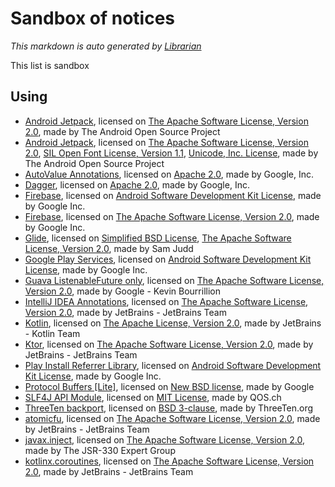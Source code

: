 # Sandbox of notices
*This markdown is auto generated by [Librarian](https://github.com/MeilCli/Librarian)*

This list is sandbox

## Using
- [Android Jetpack](https://developer.android.com/jetpack/androidx), licensed on [The Apache Software License, Version 2.0](http://www.apache.org/licenses/LICENSE-2.0.txt), made by The Android Open Source Project
- [Android Jetpack](http://developer.android.com/tools/extras/support-library.html), licensed on [The Apache Software License, Version 2.0](http://www.apache.org/licenses/LICENSE-2.0.txt), [SIL Open Font License, Version 1.1](http://scripts.sil.org/cms/scripts/page.php?item_id=OFL_web), [Unicode, Inc. License](http://www.unicode.org/copyright.html#License), made by The Android Open Source Project
- [AutoValue Annotations](https://github.com/google/auto), licensed on [Apache 2.0](http://www.apache.org/licenses/LICENSE-2.0.txt), made by Google, Inc.
- [Dagger](https://github.com/google/dagger), licensed on [Apache 2.0](https://www.apache.org/licenses/LICENSE-2.0.txt), made by Google, Inc.
- [Firebase](https://firebase.google.com), licensed on [Android Software Development Kit License](https://developer.android.com/studio/terms.html), made by Google Inc.
- [Firebase](https://firebase.google.com), licensed on [The Apache Software License, Version 2.0](http://www.apache.org/licenses/LICENSE-2.0.txt), made by Google Inc.
- [Glide](https://github.com/bumptech/glide), licensed on [Simplified BSD License](http://www.opensource.org/licenses/bsd-license), [The Apache Software License, Version 2.0](http://www.apache.org/licenses/LICENSE-2.0.txt), made by Sam Judd
- [Google Play Services](https://developers.google.com/android/guides/overview), licensed on [Android Software Development Kit License](https://developer.android.com/studio/terms.html), made by Google Inc.
- [Guava ListenableFuture only](https://github.com/google/guava), licensed on [The Apache Software License, Version 2.0](http://www.apache.org/licenses/LICENSE-2.0.txt), made by Google - Kevin Bourrillion
- [IntelliJ IDEA Annotations](http://www.jetbrains.org), licensed on [The Apache Software License, Version 2.0](http://www.apache.org/licenses/LICENSE-2.0.txt), made by JetBrains - JetBrains Team
- [Kotlin](https://kotlinlang.org/), licensed on [The Apache License, Version 2.0](http://www.apache.org/licenses/LICENSE-2.0.txt), made by JetBrains - Kotlin Team
- [Ktor](https://github.com/ktorio/ktor), licensed on [The Apache Software License, Version 2.0](https://www.apache.org/licenses/LICENSE-2.0.txt), made by JetBrains - JetBrains Team
- [Play Install Referrer Library](https://developer.android.com/google/play/installreferrer/library), licensed on [Android Software Development Kit License](https://developer.android.com/studio/terms.html), made by Google Inc.
- [Protocol Buffers [Lite]](https://developers.google.com/protocol-buffers/), licensed on [New BSD license](http://www.opensource.org/licenses/bsd-license.php), made by Google
- [SLF4J API Module](http://www.slf4j.org), licensed on [MIT License](http://www.opensource.org/licenses/mit-license.php), made by QOS.ch
- [ThreeTen backport](https://www.threeten.org/threetenbp), licensed on [BSD 3-clause](https://raw.githubusercontent.com/ThreeTen/threetenbp/master/LICENSE.txt), made by ThreeTen.org
- [atomicfu](https://github.com/Kotlin/atomicfu), licensed on [The Apache Software License, Version 2.0](https://www.apache.org/licenses/LICENSE-2.0.txt), made by JetBrains - JetBrains Team
- [javax.inject](http://code.google.com/p/atinject/), licensed on [The Apache Software License, Version 2.0](http://www.apache.org/licenses/LICENSE-2.0.txt), made by The JSR-330 Expert Group
- [kotlinx.coroutines](https://github.com/Kotlin/kotlinx.coroutines), licensed on [The Apache Software License, Version 2.0](https://www.apache.org/licenses/LICENSE-2.0.txt), made by JetBrains - JetBrains Team

